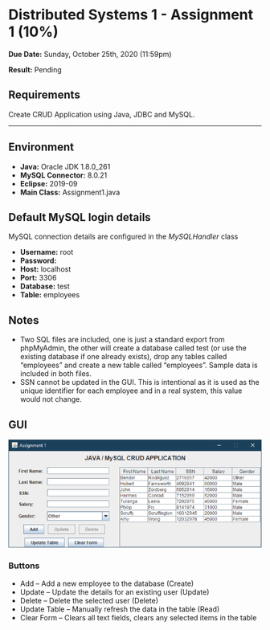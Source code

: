 # Distributed Systems 1 - Assignment 1 (10%)

**Due Date:** Sunday, October 25th, 2020 (11:59pm)

**Result:** Pending

## Requirements

Create CRUD Application using Java, JDBC and MySQL.

---

## Environment

-   **Java:** Oracle JDK 1.8.0_261
-   **MySQL Connector:** 8.0.21
-   **Eclipse:** 2019-09
-   **Main Class:** Assignment1.java

## Default MySQL login details

MySQL connection details are configured in the _MySQLHandler_ class

-   **Username:** root
-   **Password:** _<blank>_
-   **Host:** localhost
-   **Port:** 3306
-   **Database:** test
-   **Table:** employees

## Notes

-   Two SQL files are included, one is just a standard export from phpMyAdmin, the other will create a database called test (or use the existing database if one already exists), drop any tables called “employees” and create a new table called “employees”. Sample data is included in both files.
-   SSN cannot be updated in the GUI. This is intentional as it is used as the unique identifier for each employee and in a real system, this value would not change.

## GUI

![Screenshot](screenshot.png)

### Buttons

-   Add – Add a new employee to the database (Create)
-   Update – Update the details for an existing user (Update)
-   Delete – Delete the selected user (Delete)
-   Update Table – Manually refresh the data in the table (Read)
-   Clear Form – Clears all text fields, clears any selected items in the table
